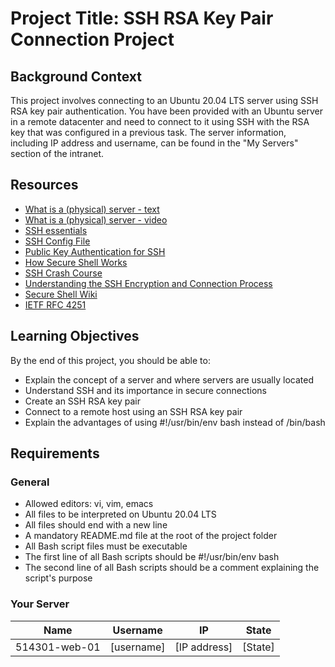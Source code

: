 # Project Title: SSH RSA Key Pair Connection Project 
 
## Background Context 
This project involves connecting to an Ubuntu 20.04 LTS server using SSH RSA key pair authentication. You have been provided with an Ubuntu server in a remote datacenter and need to connect to it using SSH with the RSA key that was configured in a previous task. The server information, including IP address and username, can be found in the "My Servers" section of the intranet. 
 
## Resources 
- [What is a (physical) server - text](link) 
- [What is a (physical) server - video](link) 
- [SSH essentials](link) 
- [SSH Config File](link) 
- [Public Key Authentication for SSH](link) 
- [How Secure Shell Works](link) 
- [SSH Crash Course](link) 
- [Understanding the SSH Encryption and Connection Process](link) 
- [Secure Shell Wiki](link) 
- [IETF RFC 4251](link) 
 
## Learning Objectives 
By the end of this project, you should be able to: 
- Explain the concept of a server and where servers are usually located 
- Understand SSH and its importance in secure connections 
- Create an SSH RSA key pair 
- Connect to a remote host using an SSH RSA key pair 
- Explain the advantages of using  #!/usr/bin/env bash  instead of  /bin/bash  
 
## Requirements 
### General 
- Allowed editors: vi, vim, emacs 
- All files to be interpreted on Ubuntu 20.04 LTS 
- All files should end with a new line 
- A mandatory README.md file at the root of the project folder 
- All Bash script files must be executable 
- The first line of all Bash scripts should be  #!/usr/bin/env bash  
- The second line of all Bash scripts should be a comment explaining the script's purpose 
 
### Your Server 
| Name          | Username   | IP              | State  | 
|---------------|------------|-----------------|--------| 
| 514301-web-01 | [username] | [IP address]    | [State] | 
